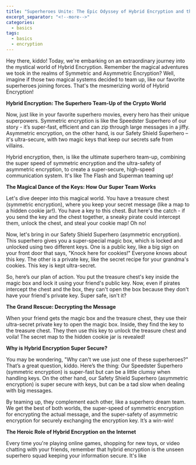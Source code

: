 ```yaml
---
title: "Superheroes Unite: The Epic Odyssey of Hybrid Encryption and the Magic Keys"
excerpt_separator: "<!--more-->"
categories:
  - basics
tags:
  - basics
  - encryption
---
```


Hey there, kiddo! Today, we're embarking on an extraordinary journey into the mystical world of Hybrid Encryption. Remember the magical adventures we took in the realms of Symmetric and Asymmetric Encryption? Well, imagine if those two magical systems decided to team up, like our favorite superheroes joining forces. That's the mesmerizing world of Hybrid Encryption!

**Hybrid Encryption: The Superhero Team-Up of the Crypto World**

Now, just like in your favorite superhero movies, every hero has their unique superpowers. Symmetric encryption is like the Speedster Superhero of our story - it’s super-fast, efficient and can zip through large messages in a jiffy. Asymmetric encryption, on the other hand, is our Safety Shield Superhero – it's ultra-secure, with two magic keys that keep our secrets safe from villains. 

Hybrid encryption, then, is like the ultimate superhero team-up, combining the super speed of symmetric encryption and the ultra-safety of asymmetric encryption, to create a super-secure, high-speed communication system. It's like The Flash and Superman teaming up!

**The Magical Dance of the Keys: How Our Super Team Works**

Let's dive deeper into this magical world. You have a treasure chest (symmetric encryption), where you keep your secret message (like a map to a hidden cookie jar!). You have a key to this chest. But here's the catch - if you send the key and the chest together, a sneaky pirate could intercept them, unlock the chest, and steal your cookie map! Oh no!

Now, let's bring in our Safety Shield Superhero (asymmetric encryption). This superhero gives you a super-special magic box, which is locked and unlocked using two different keys. One is a public key, like a big sign on your front door that says, "Knock here for cookies!" Everyone knows about this key. The other is a private key, like the secret recipe for your grandma's cookies. This key is kept ultra-secret.

So, here’s our plan of action. You put the treasure chest's key inside the magic box and lock it using your friend's public key. Now, even if pirates intercept the chest and the box, they can't open the box because they don't have your friend's private key. Super safe, isn't it?

**The Grand Rescue: Decrypting the Message**

When your friend gets the magic box and the treasure chest, they use their ultra-secret private key to open the magic box. Inside, they find the key to the treasure chest. They then use this key to unlock the treasure chest and voila! The secret map to the hidden cookie jar is revealed!

**Why is Hybrid Encryption Super Secure?**

You may be wondering, "Why can't we use just one of these superheroes?" That’s a great question, kiddo. Here’s the thing: Our Speedster Superhero (symmetric encryption) is super-fast but can be a little clumsy when handling keys. On the other hand, our Safety Shield Superhero (asymmetric encryption) is super secure with keys, but can be a tad slow when dealing with big messages.

By teaming up, they complement each other, like a superhero dream team. We get the best of both worlds, the super-speed of symmetric encryption for encrypting the actual message, and the super-safety of asymmetric encryption for securely exchanging the encryption key. It’s a win-win!

**The Heroic Role of Hybrid Encryption on the Internet**

Every time you're playing online games, shopping for new toys, or video chatting with your friends, remember that hybrid encryption is the unseen superhero squad keeping your information secure. It's like
